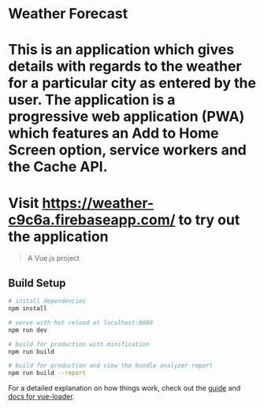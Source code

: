 # Weather Forecast
# This is an application which gives details with regards to the weather for a particular city as entered by the user. The application is a progressive web application (PWA) which features an Add to Home Screen option, service workers and the Cache API.
# Visit https://weather-c9c6a.firebaseapp.com/ to try out the application

> A Vue.js project

## Build Setup

``` bash
# install dependencies
npm install

# serve with hot reload at localhost:8080
npm run dev

# build for production with minification
npm run build

# build for production and view the bundle analyzer report
npm run build --report
```

For a detailed explanation on how things work, check out the [guide](http://vuejs-templates.github.io/webpack/) and [docs for vue-loader](http://vuejs.github.io/vue-loader).
